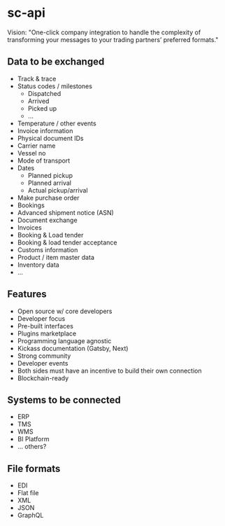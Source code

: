 # sc-api

Vision: "One-click company integration to handle the complexity of transforming your messages to your trading partners’ preferred formats."

## Data to be exchanged
- Track & trace
- Status codes / milestones
  - Dispatched
  - Arrived
  - Picked up
  - ...
- Temperature / other events
- Invoice information
- Physical document IDs
- Carrier name
- Vessel no
- Mode of transport
- Dates
  - Planned pickup
  - Planned arrival
  - Actual pickup/arrival
- Make purchase order
- Bookings
- Advanced shipment notice (ASN)
- Document exchange
- Invoices
- Booking & Load tender
- Booking & load tender acceptance
- Customs information
- Product / item master data
- Inventory data
- ...


## Features
- Open source w/ core developers
- Developer focus
- Pre-built interfaces
- Plugins marketplace
- Programming language agnostic
- Kickass documentation (Gatsby, Next)
- Strong community
- Developer events
- Both sides must have an incentive to build their own connection
- Blockchain-ready

## Systems to be connected
- ERP
- TMS
- WMS
- BI Platform
- ... others?

## File formats
- EDI
- Flat file
- XML
- JSON
- GraphQL
